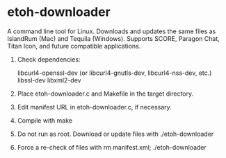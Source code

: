 # etoh-downloader

A command line tool for Linux. Downloads and updates the same files as IslandRum (Mac) and Tequila (Windows). Supports SCORE, Paragon Chat, Titan Icon, and future compatible applications.

1) Check dependencies:

   libcurl4-openssl-dev (or libcurl4-gnutls-dev, libcurl4-nss-dev, etc.)
   libssl-dev
   libxml2-dev

2) Place etoh-downloader.c and Makefile in the target directory.

3) Edit manifest URL in etoh-downloader.c, if necessary.

4) Compile with make

5) Do not run as root. Download or update files with ./etoh-downloader

6) Force a re-check of files with rm manifest.xml; ./etoh-downloader
